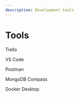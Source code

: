 ```yaml
---
description: Development tools
---
```


# Tools

Trello

VS Code

Postman

MongoDB Compass

Docker Desktop

